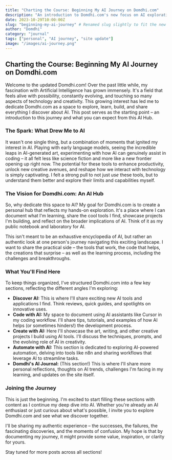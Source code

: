 ```yaml
---
title: "Charting the Course: Beginning My AI Journey on Domdhi.com"
description: "An introduction to Domdhi.com's new focus on AI exploration, my personal motivation, and what you can expect from this AI Hub."
date: 2023-10-29T10:00:00Z
slug: "beginning-my-ai-journey" # Renamed slug slightly to fit the new title better
author: "Domdhi"
category: "journal"
tags: ["personal", "AI journey", "site update"]
image: "/images/ai-journey.png"
---
```


## Charting the Course: Beginning My AI Journey on Domdhi.com

Welcome to the updated Domdhi.com! Over the past little while, my fascination with Artificial Intelligence has grown immensely. It's a field that feels alive with possibility, constantly evolving, and touching so many aspects of technology and creativity. This growing interest has led me to dedicate Domdhi.com as a space to explore, learn, build, and share everything I discover about AI. This post serves as the starting point – an introduction to this journey and what you can expect from this AI Hub.

### The Spark: What Drew Me to AI

It wasn't one single thing, but a combination of moments that ignited my interest in AI. Playing with early language models, seeing the incredible leaps in AI-generated art, experimenting with how AI can genuinely assist in coding – it all felt less like science fiction and more like a new frontier opening up right now. The potential for these tools to enhance productivity, unlock new creative avenues, and reshape how we interact with technology is simply captivating. I felt a strong pull to not just *use* these tools, but to understand them better and explore their limits and capabilities myself.

### The Vision for Domdhi.com: An AI Hub

So, why dedicate this space to AI? My goal for Domdhi.com is to create a personal hub that reflects my hands-on exploration. It's a place where I can document what I'm learning, share the cool tools I find, showcase projects I'm building, and reflect on the broader implications of AI. Think of it as my public notebook and laboratory for AI.

This isn't meant to be an exhaustive encyclopedia of AI, but rather an authentic look at one person's journey navigating this exciting landscape. I want to share the practical side – the tools that work, the code that helps, the creations that surprise – as well as the learning process, including the challenges and breakthroughs.

### What You'll Find Here

To keep things organized, I've structured Domdhi.com into a few key sections, reflecting the different angles I'm exploring:

* **Discover AI:** This is where I'll share exciting new AI tools and applications I find. Think reviews, quick guides, and spotlights on innovative uses.
* **Code with AI:** My space to document using AI assistants like Cursor in my coding workflow. I'll share tips, tutorials, and examples of how AI helps (or sometimes hinders!) the development process.
* **Create with AI:** Here I'll showcase the art, writing, and other creative projects I build using AI tools. I'll discuss the techniques, prompts, and the evolving role of AI in creativity.
* **Automate with AI:** This section is dedicated to exploring AI-powered automation, delving into tools like n8n and sharing workflows that leverage AI to streamline tasks.
* **Domdhi's AI Journal:** (This section!) This is where I'll share more personal reflections, thoughts on AI trends, challenges I'm facing in my learning, and updates on the site itself.

### Joining the Journey

This is just the beginning. I'm excited to start filling these sections with content as I continue my deep dive into AI. Whether you're already an AI enthusiast or just curious about what's possible, I invite you to explore Domdhi.com and see what we discover together.

I'll be sharing my authentic experience – the successes, the failures, the fascinating discoveries, and the moments of confusion. My hope is that by documenting my journey, it might provide some value, inspiration, or clarity for yours.

Stay tuned for more posts across all sections!